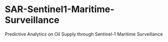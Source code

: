 # SAR-Sentinel1-Maritime-Surveillance
Predictive Analytics on Oil Supply through Sentinel-1 Maritime Surveillance
